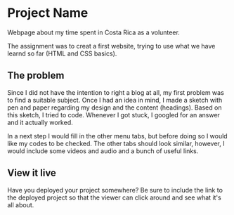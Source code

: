 # Project Name

Webpage about my time spent in Costa Rica as a volunteer.

The assignment was to creat a first website, trying to use what we have learnd so far (HTML and CSS basics).

## The problem

Since I did not have the intention to right a blog at all, my first problem was to find a suitable subject. Once I had an idea in mind, I made a sketch with pen and paper regarding my design and the content (headings). 
Based on this sketch, I tried to code. Whenever I got stuck, I googled for an answer and it actually worked. 

In a next step I would fill in the other menu tabs, but before doing so I would like my codes to be checked. The other tabs should look similar, however, I would include some videos and audio and a bunch of useful links. 

## View it live

Have you deployed your project somewhere? Be sure to include the link to the deployed project so that the viewer can click around and see what it's all about.
